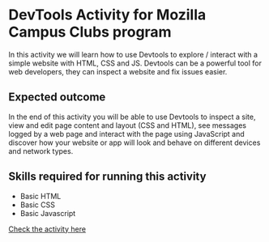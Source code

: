 # DevTools Activity for Mozilla Campus Clubs program

In this activity we will learn how to use Devtools to explore / interact with a simple website with HTML, CSS and JS. Devtools can be a powerful tool for web developers, they can inspect a website and fix issues easier.

## Expected outcome
In the end of this activity you will be able to use Devtools to inspect a site, view and edit page content and layout (CSS and HTML), see messages logged by a web page and interact with the page using JavaScript and discover how your website or app will look and behave on different devices and network types.

## Skills required for running this activity
- Basic HTML
- Basic CSS
- Basic Javascript

[Check the activity here](https://mozillacampusclubs.github.io/Using-Devtools/index.html) 
